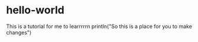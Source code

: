 # hello-world
This is a tutorial for me to learrrrrn
println("So this is a place for you to make changes")
